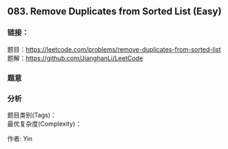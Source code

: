 ## 083. Remove Duplicates from Sorted List (Easy)

### **链接**：
题目：https://leetcode.com/problems/remove-duplicates-from-sorted-list  
题解：https://github.com/JianghanLi/LeetCode

### **题意**



### **分析**  
题目类别(Tags)：  
最优复杂度(Complexity)：  



作者: Yin
